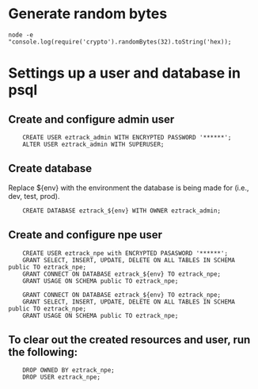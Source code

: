 # Generate random bytes

```
node -e "console.log(require('crypto').randomBytes(32).toString('hex));
```

# Settings up a user and database in psql

## Create and configure admin user

```
    CREATE USER eztrack_admin WITH ENCRYPTED PASSWORD '******';
    ALTER USER eztrack_admin WITH SUPERUSER;
```

## Create database

Replace ${env} with the environment the database is being made for (i.e., dev, test, prod).

```
    CREATE DATABASE eztrack_${env} WITH OWNER eztrack_admin;
```

## Create and configure npe user

```
    CREATE USER eztrack_npe with ENCRYPTED PASASWORD '******';
    GRANT SELECT, INSERT, UPDATE, DELETE ON ALL TABLES IN SCHEMA public TO eztrack_npe;
    GRANT CONNECT ON DATABASE eztrack_${env} TO eztrack_npe;
    GRANT USAGE ON SCHEMA public TO eztrack_npe;

    GRANT CONNECT ON DATABASE eztrack_${env} TO eztrack_npe;
    GRANT SELECT, INSERT, UPDATE, DELETE ON ALL TABLES IN SCHEMA public TO eztrack_npe;
    GRANT USAGE ON SCHEMA public TO eztrack_npe;
```

## To clear out the created resources and user, run the following:

```
    DROP OWNED BY eztrack_npe;
    DROP USER eztrack_npe;
```
